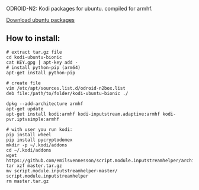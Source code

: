 ODROID-N2: Kodi packages for ubuntu. compiled for armhf.

[Download ubuntu packages](https://github.com/gerulrich/odroid-n2box/releases)

## How to install:
```
# extract tar.gz file
cd kodi-ubuntu-bionic
cat KEY.gpg | apt-key add -
# install python-pip (arm64)
apt-get install python-pip

# create file
vim /etc/apt/sources.list.d/odroid-n2box.list
deb file:/path/to/folder/kodi-ubuntu-bionic ./

dpkg --add-architecture armhf
apt-get update
apt-get install kodi:armhf kodi-inputstream.adaptive:armhf kodi-pvr.iptvsimple:armhf

# with user you run kodi:
pip install wheel
pip install pycryptodomex
mkdir -p ~/.kodi/addons
cd ~/.kodi/addons
wget https://github.com/emilsvennesson/script.module.inputstreamhelper/archive/master.tar.gz
tar xzf master.tar.gz 
mv script.module.inputstreamhelper-master/ script.module.inputstreamhelper
rm master.tar.gz 
